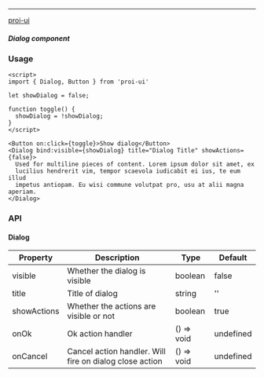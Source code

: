 ---

[proi-ui](https://github.com/specialdoom/proi-ui)

##### Dialog component

### Usage

```sveltehtml
<script>
import { Dialog, Button } from 'proi-ui'

let showDialog = false;

function toggle() {
  showDialog = !showDialog;
}
</script>

<Button on:click={toggle}>Show dialog</Button>
<Dialog bind:visible={showDialog} title="Dialog Title" showActions={false}>
  Used for multiline pieces of content. Lorem ipsum dolor sit amet, ex
  lucilius hendrerit vim, tempor scaevola iudicabit ei ius, te eum illud
  impetus antiopam. Eu wisi commune volutpat pro, usu at alii magna aperiam.
</Dialog>
```

### API

#### Dialog

| Property    | Description                                             | Type       | Default   |
| ----------- | ------------------------------------------------------- | ---------- | --------- |
| visible     | Whether the dialog is visible                           | boolean    | false     |
| title       | Title of dialog                                         | string     | ''        |
| showActions | Whether the actions are visible or not                  | boolean    | true      |
| onOk        | Ok action handler                                       | () => void | undefined |
| onCancel    | Cancel action handler. Will fire on dialog close action | () => void | undefined |



